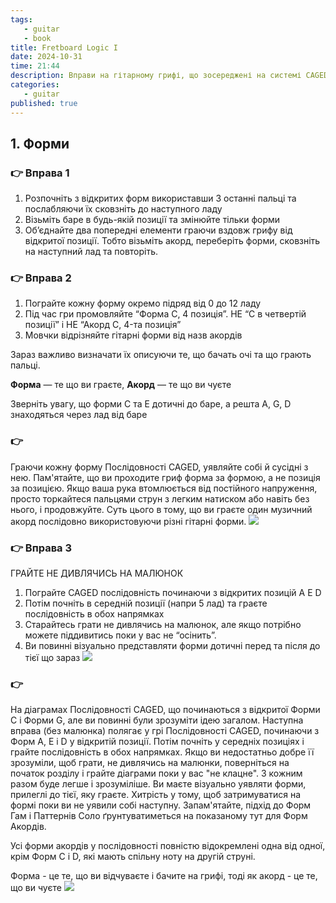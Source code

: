 ```yaml
---
tags:
   - guitar
   - book
title: Fretboard Logic I
date: 2024-10-31
time: 21:44
description: Вправи на гітарному грифі, що зосереджені на системі CAGED, з акцентом на розмежування між візуальним визначенням і грою гітарних форм та слуханням отриманих акордів.
categories:
   - guitar
published: true
---
```


<!-- # Fretboard Logic I -->

## 1. Форми

### 👉 Вправа 1

1. Розпочніть з відкритих форм використавши 3 останні пальці та послабляючи їх сковзніть до наступного ладу
2. Візьміть баре в будь-якій позиції та змінюйте тільки форми
3. Об’єднайте два попередні елементи граючи вздовж грифу від відкритої позиції. Тобто візьміть акорд, переберіть форми, сковзніть на наступний лад та повторіть.

### 👉 Вправа 2

1. Пограйте кожну форму окремо підряд від 0 до 12 ладу
2. Під час гри промовляйте “Форма C, 4 позиція”. НЕ “C в четвертій позиції” і НЕ “Акорд C, 4-та позиція”
3. Мовчки відрізняйте гітарні форми від назв акордів

Зараз важливо визначати їх описуючи те, що бачать очі та що грають пальці.

**Форма** — те що ви граєте, **Акорд** — те що ви чуєте

Зверніть увагу, що форми C та E дотичні до баре, а решта A, G, D знаходяться через лад від баре

### 👉

Граючи кожну форму Послідовності CAGED, уявляйте собі й сусідні з нею. Пам'ятайте, що ви проходите гриф форма за формою, а не позиція за позицією. Якщо ваша рука втомлюється від постійного напруження, просто торкайтеся пальцями струн з легким натиском або навіть без нього, і продовжуйте. Суть цього в тому, що ви граєте один музичний акорд послідовно використовуючи різні гітарні форми.
![](/attachment/556c92de17270d4216939383f2bfd24d.webp)

### 👉 Вправа 3

ГРАЙТЕ НЕ ДИВЛЯЧИСЬ НА МАЛЮНОК

1. Пограйте CAGED послідовність починаючи з відкритих позицій A E D
2. Потім почніть в середній позиції (напри 5 лад) та граєте послідовність в обох напрямках
3. Старайтесь грати не дивлячись на малюнок, але якщо потрібно можете піддивитись поки у вас не “осінить”.
4. Ви повинні візуально представляти форми дотичні перед та після до тієї що зараз
   ![](/attachment/ddd5d2d6b74d0708a207e325357db785.webp)

### 👉

На діаграмах Послідовності CAGED, що починаються з відкритої Форми C і Форми G, але ви повинні були зрозуміти ідею загалом. Наступна вправа (без малюнка) полягає у грі Послідовності CAGED, починаючи з Форм A, E і D у відкритій позиції. Потім почніть у середніх позиціях і грайте послідовність в обох напрямках. Якщо ви недостатньо добре її зрозуміли, щоб грати, не дивлячись на малюнки, поверніться на початок розділу і грайте діаграми поки у вас "не клацне". З кожним разом буде легше і зрозуміліше. Ви маєте візуально уявляти форми, прилеглі до тієї, яку граєте. Хитрість у тому, щоб затримуватися на формі поки ви не уявили собі наступну. Запам'ятайте, підхід до Форм Гам і Паттернів Соло ґрунтуватиметься на показаному тут для Форм Акордів.

Усі форми акордів у послідовності повністю відокремлені одна від одної, крім Форм C і D, які мають спільну ноту на другій струні.

Форма - це те, що ви відчуваєте і бачите на грифі, тоді як акорд - це те, що ви чуєте
![](/attachment/7160ac778103dbd0dc1a0192d26bf025.webp)
